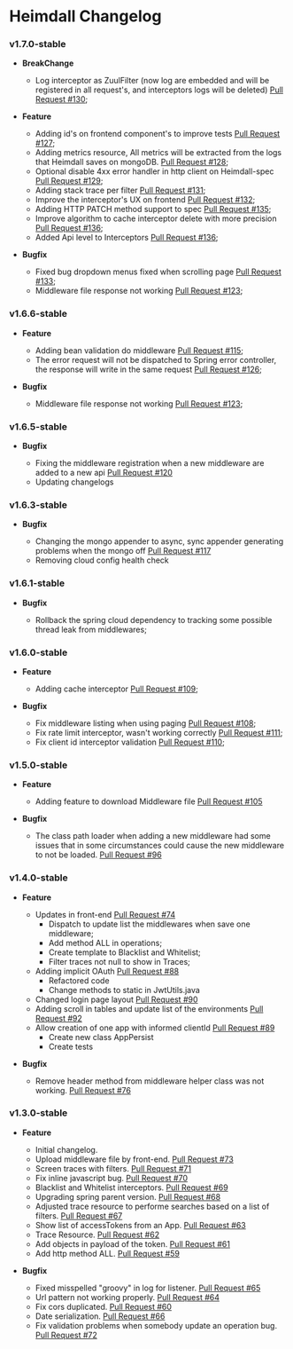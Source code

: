 # Heimdall Changelog

### v1.7.0-stable
* **BreakChange**
   * Log interceptor as ZuulFilter (now log are embedded and will be registered in all request's, and interceptors logs will be deleted) [Pull Request #130](https://github.com/getheimdall/heimdall/pull/130);

* **Feature**

   * Adding id's on frontend component's to improve tests [Pull Request #127](https://github.com/getheimdall/heimdall/pull/127);
   * Adding metrics resource, All metrics will be extracted from the logs that Heimdall saves on mongoDB. [Pull Request #128](https://github.com/getheimdall/heimdall/pull/128);
   * Optional disable 4xx error handler in http client on Heimdall-spec [Pull Request #129](https://github.com/getheimdall/heimdall/pull/129);
   * Adding stack trace per filter [Pull Request #131](https://github.com/getheimdall/heimdall/pull/131);
   * Improve the interceptor's UX on frontend [Pull Request #132](https://github.com/getheimdall/heimdall/pull/132);
   * Adding HTTP PATCH method support to spec [Pull Request #135](https://github.com/getheimdall/heimdall/pull/135);
   * Improve algorithm to cache interceptor delete with more precision [Pull Request #136](https://github.com/getheimdall/heimdall/pull/136);
   * Added Api level to Interceptors [Pull Request #136](https://github.com/getheimdall/heimdall/pull/137);

* **Bugfix**

   * Fixed bug dropdown menus fixed when scrolling page [Pull Request #133](https://github.com/getheimdall/heimdall/pull/133);
   * Middleware file response not working [Pull Request #123](https://github.com/getheimdall/heimdall/pull/123);

### v1.6.6-stable 
* **Feature**

   * Adding bean validation do middleware [Pull Request #115](https://github.com/getheimdall/heimdall/pull/115);
   * The error request will not be dispatched to Spring error controller, the response will write in the same request [Pull Request #126](https://github.com/getheimdall/heimdall/pull/126);

* **Bugfix**

   * Middleware file response not working [Pull Request #123](https://github.com/getheimdall/heimdall/pull/123);

### v1.6.5-stable 
* **Bugfix**

   * Fixing the middleware registration when a new middleware are added to a new api [Pull Request #120](https://github.com/getheimdall/heimdall/pull/120)
   * Updating changelogs

### v1.6.3-stable 
* **Bugfix**

    * Changing the mongo appender to async, sync appender generating problems when the mongo off [Pull Request #117](https://github.com/getheimdall/heimdall/pull/117)
    * Removing cloud config health check 

### v1.6.1-stable
* **Bugfix**
	
    * Rollback the spring cloud dependency to tracking some possible thread leak from middlewares;

### v1.6.0-stable

* **Feature**

    * Adding cache interceptor [Pull Request #109](https://github.com/getheimdall/heimdall/pull/109);
    
* **Bugfix**	

    * Fix middleware listing when using paging [Pull Request #108](https://github.com/getheimdall/heimdall/pull/108); 
    * Fix rate limit interceptor, wasn't working correctly [Pull Request #111](https://github.com/getheimdall/heimdall/pull/111);
    * Fix client id interceptor validation [Pull Request #110](https://github.com/getheimdall/heimdall/pull/110); 

### v1.5.0-stable

* **Feature**

    * Adding feature to download Middleware file [Pull Request #105](https://github.com/getheimdall/heimdall/pull/105)
    
* **Bugfix**

    * The class path loader when adding a new middleware had some issues that in some circumstances could cause the new middleware to not be loaded. [Pull Request #96](https://github.com/getheimdall/heimdall/pull/96)

### v1.4.0-stable

* **Feature**

    * Updates in front-end [Pull Request #74](https://github.com/getheimdall/heimdall/pull/74)
        * Dispatch to update list the middlewares when save one middleware;
        * Add method ALL in operations;
        * Create template to Blacklist and Whitelist;
        *  Filter traces not null to show in Traces;
    * Adding implicit OAuth [Pull Request #88](https://github.com/getheimdall/heimdall/pull/88)
        * Refactored code
        * Change methods to static in JwtUtils.java
    * Changed login page layout [Pull Request #90](https://github.com/getheimdall/heimdall/pull/90)
    * Adding scroll in tables and update list of the environments [Pull Request #92](https://github.com/getheimdall/heimdall/pull/92)
    * Allow creation of one app with informed clientId [Pull Request #89](https://github.com/getheimdall/heimdall/pull/89)
        * Create new class AppPersist
        * Create tests
    
* **Bugfix**

    * Remove header method from middleware helper class was not working. [Pull Request #76](https://github.com/getheimdall/heimdall/pull/76)

### v1.3.0-stable

* **Feature**

    * Initial changelog.
    * Upload middleware file by front-end. [Pull Request #73](https://github.com/getheimdall/heimdall/pull/73)
    * Screen traces with filters. [Pull Request #71](https://github.com/getheimdall/heimdall/pull/71)
    * Fix inline javascript  bug. [Pull Request #70](https://github.com/getheimdall/heimdall/pull/70)
    * Blacklist and Whitelist interceptors. [Pull Request #69](https://github.com/getheimdall/heimdall/pull/69)
    * Upgrading spring parent version. [Pull Request #68](https://github.com/getheimdall/heimdall/pull/68)
    * Adjusted trace resource to performe searches based on a list of filters. [Pull Request #67](https://github.com/getheimdall/heimdall/pull/67)
    * Show list of accessTokens from an App. [Pull Request #63](https://github.com/getheimdall/heimdall/pull/63)
    * Trace Resource. [Pull Request #62](https://github.com/getheimdall/heimdall/pull/62)
    * Add objects in payload of the token. [Pull Request #61](https://github.com/getheimdall/heimdall/pull/61)
    * Add http method ALL. [Pull Request #59](https://github.com/getheimdall/heimdall/pull/59)
    
* **Bugfix**

    * Fixed misspelled "groovy" in log for listener. [Pull Request #65](https://github.com/getheimdall/heimdall/pull/65)
    * Url pattern not working properly. [Pull Request #64](https://github.com/getheimdall/heimdall/pull/64)
    * Fix cors duplicated. [Pull Request #60](https://github.com/getheimdall/heimdall/pull/60)
    * Date serialization. [Pull Request #66](https://github.com/getheimdall/heimdall/pull/66)
    * Fix validation problems when somebody update an operation  bug. [Pull Request #72](https://github.com/getheimdall/heimdall/pull/72)

